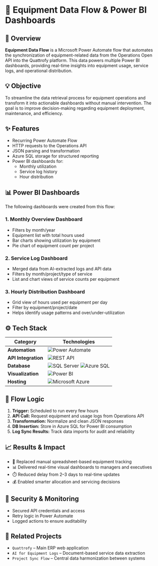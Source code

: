 # 🚜 Equipment Data Flow & Power BI Dashboards

## 🧭 Overview
**Equipment Data Flow** is a Microsoft Power Automate flow that automates the synchronization of equipment-related data from the Operations Open API into the Quattrofy platform. This data powers multiple Power BI dashboards, providing real-time insights into equipment usage, service logs, and operational distribution.

## 💡 Objective
To streamline the data retrieval process for equipment operations and transform it into actionable dashboards without manual intervention. The goal is to improve decision-making regarding equipment deployment, maintenance, and efficiency.

## ✨ Features
- Recurring Power Automate Flow
- HTTP requests to the Operations API
- JSON parsing and transformation
- Azure SQL storage for structured reporting
- Power BI dashboards for:
  - Monthly utilization
  - Service log history
  - Hour distribution

## 📊 Power BI Dashboards
The following dashboards were created from this flow:

### 1. **Monthly Overview Dashboard**
- Filters by month/year
- Equipment list with total hours used
- Bar charts showing utilization by equipment
- Pie chart of equipment count per project

### 2. **Service Log Dashboard**
- Merged data from AI-extracted logs and API data
- Filters by month/project/type of service
- List and chart views of service counts per equipment

### 3. **Hourly Distribution Dashboard**
- Grid view of hours used per equipment per day
- Filter by equipment/project/date
- Helps identify usage patterns and over/under-utilization

## ⚙️ Tech Stack

| Category            | Technologies |
|---------------------|--------------|
| **Automation**      | ![Power Automate](https://img.shields.io/badge/Power%20Automate-0089D6?logo=Microsoft%20Power%20Automate&logoColor=white&style=for-the-badge) |
| **API Integration** | ![REST API](https://img.shields.io/badge/REST%20API-0052CC?logo=postman&logoColor=white&style=for-the-badge) |
| **Database**        | ![SQL Server](https://img.shields.io/badge/SQL%20Server-CC2927?logo=microsoft-sql-server&logoColor=white&style=for-the-badge) ![Azure SQL](https://img.shields.io/badge/Azure%20SQL-0078D4?logo=microsoft-azure&logoColor=white&style=for-the-badge) |
| **Visualization**   | ![Power BI](https://img.shields.io/badge/Power%20BI-F2C811?logo=powerbi&logoColor=black&style=for-the-badge) |
| **Hosting**         | ![Microsoft Azure](https://img.shields.io/badge/Azure-0078D4?logo=microsoft-azure&logoColor=white&style=for-the-badge) |

## 🔄 Flow Logic
1. **Trigger:** Scheduled to run every few hours
2. **API Call:** Request equipment and usage logs from Operations API
3. **Transformation:** Normalize and clean JSON responses
4. **DB Insertion:** Store in Azure SQL for Power BI consumption
5. **Log Sync Results:** Track data imports for audit and reliability

## 📈 Results & Impact
- 🔄 Replaced manual spreadsheet-based equipment tracking
- 📊 Delivered real-time visual dashboards to managers and executives
- ⏱️ Reduced delay from 2–3 days to real-time updates
- 💰 Enabled smarter allocation and servicing decisions

## 🔐 Security & Monitoring
- Secured API credentials and access
- Retry logic in Power Automate
- Logged actions to ensure auditability

## 🔗 Related Projects
- `Quattrofy` – Main ERP web application
- `AI for Equipment Logs` – Document-based service data extraction
- `Project Sync Flow` – Central data harmonization between systems
